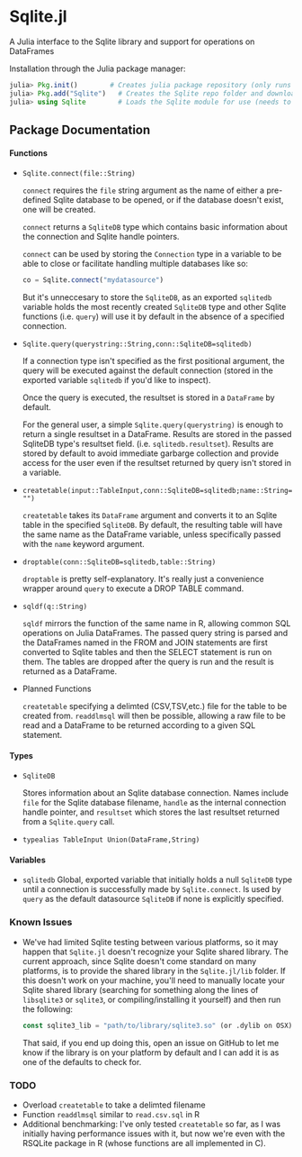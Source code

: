 Sqlite.jl
=======

A Julia interface to the Sqlite library and support for operations on DataFrames

Installation through the Julia package manager:
```julia
julia> Pkg.init()        # Creates julia package repository (only runs once for all packages)
julia> Pkg.add("Sqlite")   # Creates the Sqlite repo folder and downloads the Sqlite package + dependancy (if needed)
julia> using Sqlite        # Loads the Sqlite module for use (needs to be run with each new Julia instance)
```
## Package Documentation

#### Functions
* `Sqlite.connect(file::String)`

  `connect` requires the `file` string argument as the name of either a pre-defined Sqlite database to be opened, or if the database doesn't exist, one will be created.

  `connect` returns a `SqliteDB` type which contains basic information
about the connection and Sqlite handle pointers.

  `connect` can be used by storing the `Connection` type in
a variable to be able to close or facilitate handling multiple
databases like so:
  ```julia
  co = Sqlite.connect("mydatasource")
  ```
  But it's unneccesary to store the `SqliteDB`, as an exported
`sqlitedb` variable holds the most recently created `SqliteDB` type and other
Sqlite functions (i.e. `query`) will use it by default in the absence of a specified connection.

* `Sqlite.query(querystring::String,conn::SqliteDB=sqlitedb)`
  
  If a connection type isn't specified as the first positional argument, the query will be executed against
the default connection (stored in the exported variable `sqlitedb` if you'd like to
inspect).

  Once the query is executed, the resultset is stored in a
`DataFrame` by default.

  For the general user, a simple `Sqlite.query(querystring)` is enough to return a single resultset in a DataFrame. Results are stored in the passed SqliteDB type's resultset field. (i.e. `sqlitedb.resultset`). Results are stored by default to avoid immediate garbarge collection and provide access for the user even if the resultset returned by query isn't stored in a variable.

* `createtable(input::TableInput,conn::SqliteDB=sqlitedb;name::String="")`
 
  `createtable` takes its `DataFrame` argument and converts it to an Sqlite table in the specified `SqliteDB`. By default, the resulting table will have the same name as the DataFrame variable, unless specifically passed with the `name` keyword argument.

* `droptable(conn::SqliteDB=sqlitedb,table::String)`

  `droptable` is pretty self-explanatory. It's really just a convenience wrapper around `query` to execute a DROP TABLE command.

* `sqldf(q::String)`

  `sqldf` mirrors the function of the same name in R, allowing common SQL operations on Julia DataFrames. The passed query string is parsed and the DataFrames named in the FROM and JOIN statements are first converted to Sqlite tables and then the SELECT statement is run on them. The tables are dropped after the query is run and the result is returned as a DataFrame. 

* Planned Functions

  `createtable` specifying a delimted (CSV,TSV,etc.) file for the table to be created from. `readdlmsql` will then be possible, allowing a raw file to be read and a DataFrame to be returned according to a given SQL statement.

#### Types
* `SqliteDB`

  Stores information about an Sqlite database connection. Names include `file` for the Sqlite database filename, `handle` as the internal connection handle pointer, and `resultset` which
stores the last resultset returned from a `Sqlite.query` call. 

* `typealias TableInput Union(DataFrame,String)`

#### Variables
* `sqlitedb`
  Global, exported variable that initially holds a null `SqliteDB` type until a connection is successfully made by `Sqlite.connect`. Is used by `query` as the default datasource `SqliteDB` if none is explicitly specified. 

### Known Issues
* We've had limited Sqlite testing between various platforms, so it may happen that `Sqlite.jl` doesn't recognize your Sqlite shared library. The current approach, since Sqlite doesn't come standard on many platforms, is to provide the shared library in the `Sqlite.jl/lib` folder. If this doesn't work on your machine, you'll need to manually locate your Sqlite shared library (searching for something along the lines of
  `libsqlite3` or `sqlite3`, or compiling/installing it yourself) and then run the following:
  ```julia
  const sqlite3_lib = "path/to/library/sqlite3.so" (or .dylib on OSX)
  ```

  That said, if you end up doing this, open an issue on GitHub to let me know if the library is on your platform by default and I can add it is as one of the defaults to check for.

### TODO
* Overload `createtable` to take a delimted filename
* Function `readdlmsql` similar to `read.csv.sql` in R
* Additional benchmarking: I've only tested `createtable` so far, as I was initially having performance issues with it, but now we're even with the RSQLite package in R (whose functions are all implemented in C).
